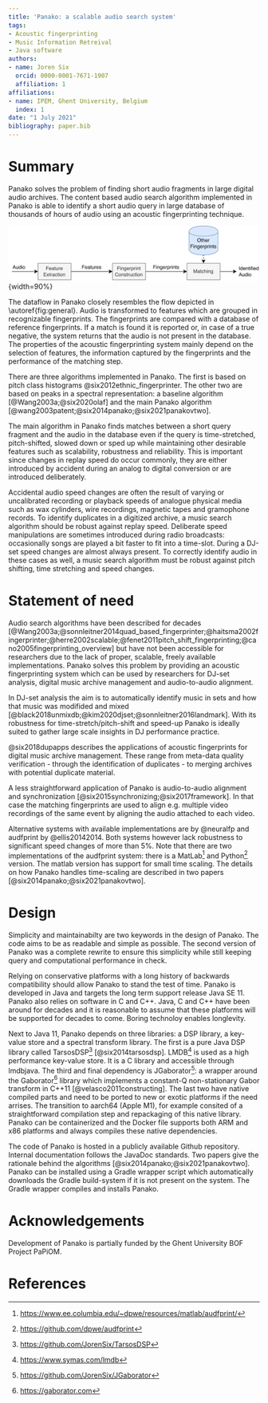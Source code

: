 ```yaml
---
title: 'Panako: a scalable audio search system'
tags:
- Acoustic fingerprinting
- Music Information Retreival
- Java software
authors:
- name: Joren Six
  orcid: 0000-0001-7671-1907
  affiliation: 1
affiliations:
- name: IPEM, Ghent University, Belgium
  index: 1
date: "1 July 2021"
bibliography: paper.bib
---
```



# Summary

Panako solves the problem of finding short audio fragments in large digital audio archives. The content based audio search algorithm implemented in Panako is able to identify a short audio query in large database of thousands of hours of audio using an acoustic fingerprinting technique. 

![A general acoustic fingerprinting system. Features are extracted from audio and combined into fingerprints. The fingerprints are matched with fingerprints in a reference database. Finally a match is reported.\label{fig:general}](resources/media/general_acoustic_fingerprinting_schema.png){width=90%}

The dataflow in Panako closely resembles the flow depicted in \autoref{fig:general}. Audio is transformed to features which are grouped in recognizable fingerprints. The fingerprints are compared with a database of reference fingerprints. If a match is found it is reported or, in case of a true negative, the system returns that the audio is not present in the database. The properties of the acoustic fingerprinting system mainly depend on the selection of features, the information captured by the fingerprints and the performance of the matching step.

There are three algorithms implemented in Panako. The first is based on pitch class histograms @six2012ethnic_fingerprinter. The other two are based on peaks in a spectral representation: a baseline algorithm [@Wang2003a;@six2020olaf] and the main Panako algorithm [@wang2003patent;@six2014panako;@six2021panakovtwo].

The main algorithm in Panako finds matches between a short query fragment and the audio in the database even if the query is time-stretched, pitch-shifted, slowed down or sped up while maintaining other desirable features such as scalability, robustness and reliability. This is important since changes in replay speed do occur commonly, they are either introduced by accident during an analog to digital conversion or are introduced deliberately. 

Accidental audio speed changes are often the result of varying or uncalibrated recording or playback speeds of analogue physical media such as wax cylinders, wire recordings, magnetic tapes and gramophone records. To identify duplicates in a digitized archive, a music search algorithm should be robust against replay speed. Deliberate speed manipulations are sometimes introduced during radio broadcasts: occasionally songs are played a bit faster to fit into a time-slot. During a DJ-set speed changes are almost always present. To correctly identify audio in these cases as well, a music search algorithm must be robust against pitch shifting, time stretching and speed changes.


# Statement of need

Audio search algorithms have been described for decades [@Wang2003a;@sonnleitner2014quad_based_fingerprinter;@haitsma2002fingerprinter;@herre2002scalable;@fenet2011pitch_shift_fingerprinting;@cano2005fingerprinting_overview] but have not been accessible for researchers due to the lack of proper, scalable, freely available implementations. Panako solves this problem by providing an acoustic fingerprinting system which can be used by researchers for DJ-set analysis, digital music archive management and audio-to-audio alignment.

In DJ-set analysis the aim is to automatically identify music in sets and how that music was modifided and mixed [@black2018unmixdb;@kim2020djset;@sonnleitner2016landmark]. With its robustness for time-stretch/pitch-shift and speed-up Panako is ideally suited to gather large scale insights in DJ performance practice.

@six2018dupapps describes the applications of acoustic fingerprints for digital music archive management. These range from meta-data quality verification - through the identification of duplicates - to merging archives with potential duplicate material.

A less straightforward application of Panako is audio-to-audio alignment and synchronization [@six2015synchronizing;@six2017framework]. In that case the matching fingerprints are used to align e.g. multiple video recordings of the same event by aligning the audio attached to each video.

Alternative systems with available implementations are by @neuralfp and audfprint by @ellis20142014. Both systems however lack robustness to significant speed changes of more than 5%. Note that there are two implementations of the audfprint system: there is a MatLab[^0] and Python[^9] version. The matlab version has support for small time scaling. The details on how Panako handles time-scaling are described in two papers [@six2014panako;@six2021panakovtwo].

# Design

Simplicity and maintainabilty are two keywords in the design of Panako. The code aims to be as readable and simple as possible. The second version of Panako was a complete rewrite to ensure this simplicity while still keeping query and computational performance in check.

Relying on conservative platforms with a long history of backwards compatibility should allow Panako to stand the test of time. Panako is developed in Java and targets the long term support release Java SE 11. Panako also relies on software in C and C++. Java, C and C++ have been around for decades and it is reasonable to assume that these platforms will be supported for decades to come. Boring technoloy enables longlevity. 

Next to Java 11, Panako depends on three libraries: a DSP library, a key-value store and a spectral transform library. The first is a pure Java DSP library called TarsosDSP[^1] [@six2014tarsosdsp]. LMDB[^2] is used as a high performance key-value store. It is a C library and accessible through lmdbjava. The third and final dependency is JGaborator[^3]: a wrapper around the Gaborator[^4] library which implements a constant-Q non-stationary Gabor transform in C++11 [@velasco2011constructing]. The last two have native compiled parts and need to be ported to new or exotic platforms if the need arrises. The transition to aarch64 (Apple M1), for example consited of a straightforward compilation step and repackaging of this native library. Panako can be containerized and the Docker file supports both ARM and x86 platforms and always compiles these native dependencies.

The code of Panako is hosted in a publicly available Github repository. Internal documentation follows the JavaDoc standards. Two papers give the rationale behind the algorithms [@six2014panako;@six2021panakovtwo]. Panako can be installed using a Gradle wrapper script which automatically downloads the Gradle build-system if it is not present on the system. The Gradle wrapper compiles and installs Panako.

[^0]: <https://www.ee.columbia.edu/~dpwe/resources/matlab/audfprint/>  
[^9]: <https://github.com/dpwe/audfprint>
[^1]:<https://github.com/JorenSix/TarsosDSP>
[^2]:<https://www.symas.com/lmdb>
[^3]:<https://github.com/JorenSix/JGaborator>
[^4]:<https://gaborator.com>

# Acknowledgements

Development of Panako is partially funded by the Ghent University BOF Project PaPiOM.

# References




